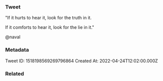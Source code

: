 ### Tweet
"If it hurts to hear it, look for the truth in it.

If it comforts to hear it, look for the lie in it."

@naval

### Metadata
Tweet ID: 1518198569269796864
Created At: 2022-04-24T12:02:00.000Z

### Related

